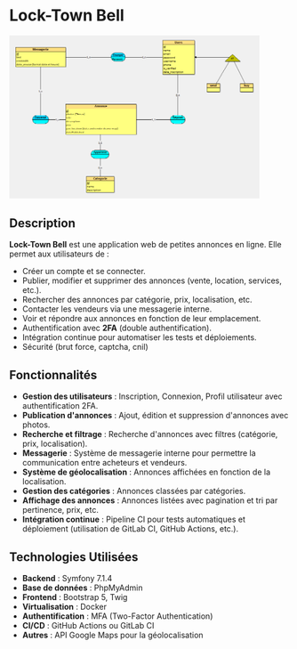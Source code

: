 # Lock-Town Bell

<img src="LockTown%20Bell/mcd.png" alt="Texte alternatif" width="450">

## Description

**Lock-Town Bell** est une application web de petites annonces en ligne. Elle permet aux utilisateurs de :
- Créer un compte et se connecter.
- Publier, modifier et supprimer des annonces (vente, location, services, etc.).
- Rechercher des annonces par catégorie, prix, localisation, etc.
- Contacter les vendeurs via une messagerie interne.
- Voir et répondre aux annonces en fonction de leur emplacement.
- Authentification avec **2FA** (double authentification).
- Intégration continue pour automatiser les tests et déploiements.
- Sécurité (brut force, captcha, cnil)

## Fonctionnalités

- **Gestion des utilisateurs** : Inscription, Connexion, Profil utilisateur avec authentification 2FA.
- **Publication d'annonces** : Ajout, édition et suppression d'annonces avec photos.
- **Recherche et filtrage** : Recherche d'annonces avec filtres (catégorie, prix, localisation).
- **Messagerie** : Système de messagerie interne pour permettre la communication entre acheteurs et vendeurs.
- **Système de géolocalisation** : Annonces affichées en fonction de la localisation.
- **Gestion des catégories** : Annonces classées par catégories.
- **Affichage des annonces** : Annonces listées avec pagination et tri par pertinence, prix, etc.
- **Intégration continue** : Pipeline CI pour tests automatiques et déploiement (utilisation de GitLab CI, GitHub Actions, etc.).

## Technologies Utilisées

- **Backend** : Symfony 7.1.4
- **Base de données** : PhpMyAdmin
- **Frontend** : Bootstrap 5, Twig
- **Virtualisation** : Docker
- **Authentification** : MFA (Two-Factor Authentication)
- **CI/CD** : GitHub Actions ou GitLab CI
- **Autres** : API Google Maps pour la géolocalisation
